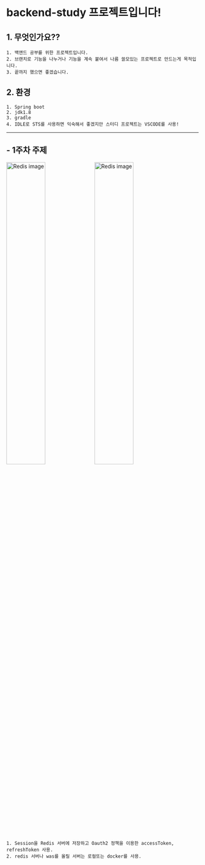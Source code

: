 # backend-study 프로젝트입니다!
## 1. 무엇인가요??
```
1. 백앤드 공부를 위한 프로젝트입니다.
2. 브랜치로 기능을 나누거나 기능을 계속 붙여서 나름 쓸모있는 프로젝트로 만드는게 목적입니다.
3. 끝까지 했으면 좋겠습니다.
```

## 2. 환경
```
1. Spring boot
2. jdk1.8
3. gradle
4. IDLE로 STS를 사용하면 익숙해서 좋겠지만 스터디 프로젝트는 VSCODE를 사용!
```
------------------------
## - 1주차 주제
<img src="https://media.vlpt.us/images/youngerjesus/post/4a09e691-a606-4c56-afe2-de78b9c757cd/redis3.png" width="45%" height="45%" alt="Redis image"></img>
<img src="https://tecoble.techcourse.co.kr/static/44b6a8fdfaca6c78a3730cf7b17129d5/2422e/oauth.jpg" width="45%" height="45%" alt="Redis image"></img>
```
1. Session을 Redis 서버에 저장하고 Oauth2 정책을 이용한 accessToken, refreshToken 사용.
2. redis 서버나 was를 올릴 서버는 로컬또는 docker를 사용.
```
